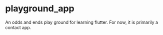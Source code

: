 # playground_app

An odds and ends play ground for learning flutter. For now, it is primarily a contact app.
